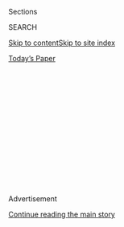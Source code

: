 <div id="app">

<div>

<div>

<div>

<div class="NYTAppHideMasthead css-1q2w90k e1suatyy0">

<div class="section css-ui9rw0 e1suatyy2">

<div class="css-eph4ug er09x8g0">

<div class="css-6n7j50">

</div>

<span class="css-1dv1kvn">Sections</span>

<div class="css-10488qs">

<span class="css-1dv1kvn">SEARCH</span>

</div>

[Skip to content](#site-content)[Skip to site
index](#site-index)

</div>

<div class="css-10698na e1huz5gh0">

</div>

</div>

<div id="masthead-bar-one" class="section hasLinks css-15hmgas e1csuq9d3">

<div class="css-uqyvli e1csuq9d0">

</div>

<div class="css-1uqjmks e1csuq9d1">

</div>

<div class="css-9e9ivx">

[](https://myaccount.nytimes3xbfgragh.onion/auth/login?response_type=cookie&client_id=vi)

</div>

<div class="css-1bvtpon e1csuq9d2">

[Today’s
Paper](https://www.nytimes3xbfgragh.onion/section/todayspaper)

</div>

</div>

</div>

</div>

<div data-aria-hidden="false">

<div id="site-content" data-role="main">

<div>

<div class="css-1aor85t" style="opacity:0.000000001;z-index:-1;visibility:hidden">

<div class="css-1hqnpie">

<div class="css-epjblv">

<span class="css-17xtcya">[Opinion](/section/opinion)</span><span class="css-x15j1o">|</span><span class="css-fwqvlz">John
Lewis Believed America Would Survive
Trump</span>

</div>

<div class="css-k008qs">

<div class="css-1iwv8en">

<span class="css-18z7m18"></span>

<div>

</div>

</div>

<span class="css-1n6z4y">https://nyti.ms/2DiXWjZ</span>

<div class="css-1705lsu">

<div class="css-4xjgmj">

<div class="css-4skfbu" data-role="toolbar" data-aria-label="Social Media Share buttons, Save button, and Comments Panel with current comment count" data-testid="share-tools">

  - 
  - 
  - 
  - 
    
    <div class="css-6n7j50">
    
    </div>

  - 
  - 

</div>

</div>

</div>

</div>

</div>

</div>

<div id="NYT_TOP_BANNER_REGION" class="css-13pd83m">

</div>

<div id="top-wrapper" class="css-1sy8kpn">

<div id="top-slug" class="css-l9onyx">

Advertisement

</div>

[Continue reading the main
story](#after-top)

<div class="ad top-wrapper" style="text-align:center;height:100%;display:block;min-height:250px">

<div id="top" class="place-ad" data-position="top" data-size-key="top">

</div>

</div>

<div id="after-top">

</div>

</div>

<div>

<div class="css-v5btjw etb61u70">

<div class="css-v05ibm etb61u71">

[Opinion](/section/opinion)

</div>

</div>

<div id="sponsor-wrapper" class="css-1hyfx7x">

<div id="sponsor-slug" class="css-19vbshk">

Supported by

</div>

[Continue reading the main
story](#after-sponsor)

<div id="sponsor" class="ad sponsor-wrapper" style="text-align:center;height:100%;display:block">

</div>

<div id="after-sponsor">

</div>

</div>

<div class="css-186x18t">

</div>

<div class="css-1vkm6nb ehdk2mb0">

# John Lewis Believed America Would Survive Trump

</div>

He told us to keep the faith. It’s not easy.

<div class="css-18e8msd">

<div class="css-vp77d3 epjyd6m0">

<div class="css-1p10dcb ey68jwv0" data-aria-hidden="true">

[![Michelle
Goldberg](https://static01.graylady3jvrrxbe.onion/images/2018/04/02/opinion/michelle-goldberg/michelle-goldberg-thumbLarge.png
"Michelle Goldberg")](https://www.nytimes3xbfgragh.onion/by/michelle-goldberg)

</div>

<div class="css-1baulvz">

By [<span class="css-1baulvz last-byline" itemprop="name">Michelle
Goldberg</span>](https://www.nytimes3xbfgragh.onion/by/michelle-goldberg)

<div class="css-8atqhb">

Opinion Columnist

</div>

</div>

</div>

  - July 30,
    2020

  - 
    
    <div class="css-4xjgmj">
    
    <div class="css-d8bdto" data-role="toolbar" data-aria-label="Social Media Share buttons, Save button, and Comments Panel with current comment count" data-testid="share-tools">
    
      - 
      - 
      - 
      - 
        
        <div class="css-6n7j50">
        
        </div>
    
      - 
      - 
    
    </div>
    
    </div>

</div>

<div class="css-79elbk" data-testid="photoviewer-wrapper">

<div class="css-z3e15g" data-testid="photoviewer-wrapper-hidden">

</div>

<div class="css-1a48zt4 ehw59r15" data-testid="photoviewer-children">

![<span class="css-16f3y1r e13ogyst0" data-aria-hidden="true">John Lewis
in Washington in 2017. His funeral was held on
Thursday.</span><span class="css-cnj6d5 e1z0qqy90" itemprop="copyrightHolder"><span class="css-1ly73wi e1tej78p0">Credit...</span><span><span>Chip
Somodevilla/Getty
Images</span></span></span>](https://static01.graylady3jvrrxbe.onion/images/2020/07/30/opinion/30lewis1/merlin_128348066_40469054-04f5-42bc-bfec-2928f224ab45-articleLarge.jpg?quality=75&auto=webp&disable=upscale)

</div>

</div>

</div>

<div class="section meteredContent css-1r7ky0e" name="articleBody" itemprop="articleBody">

<div class="css-1fanzo5 StoryBodyCompanionColumn">

<div class="css-53u6y8">

In June 2017, I ran into John Lewis outside of Atlanta, where he was
campaigning for his former intern Jon Ossoff in the special election for
Georgia’s Sixth Congressional District. I asked him something I asked
everyone in those days, when the horror of this administration was still
fresh: How confident was he that America would recover from Donald
Trump?

“We will get there,” Lewis said. “We will survive. We will survive.”
During the civil rights movement, he said, there were people “who said
that we wouldn’t get a Civil Rights Act when we were marching from
Selma. We wouldn’t get a Voting Rights Act. We wouldn’t get a Fair
Housing Act. But we never gave up, we never gave in. We kept the faith.”

There was something saintly about Lewis, whose funeral was held on
Thursday. What’s striking in accounts of his youthful encounters with
snarling, murderous white supremacy is not just his courage, but also
his calm and otherworldly clarity.

The historian Taylor Branch described a 1961 debate within part of the
civil rights movement about whether to keep up demonstrations in
Nashville in the face of escalating white violence. “Whenever asked a
question, he ignored the fine points of whatever theory was being put
forward and said simply, ‘We’re gonna march tonight,’” Branch wrote of
Lewis.

</div>

</div>

<div class="css-1fanzo5 StoryBodyCompanionColumn">

<div class="css-53u6y8">

A prominent white clergyman named Will D. Campbell lost his temper,
accusing Lewis of the sin of pride. “Lewis smiled warmly at Campbell, as
though taking pity on him,” wrote Branch. “‘OK, I’m a sinner,’ he
replied softy. ‘We’re gonna march.’” Lewis’s persistence won, the march
went on and he was arrested for the fourth of at least 45 times.

Lewis, the best of this country, had seen the worst of it and still had
faith. “Ordinary people with extraordinary vision can redeem the soul of
America by getting in what I call good trouble, necessary trouble,” he
[wrote in an
essay](https://www.nytimes3xbfgragh.onion/2020/07/30/opinion/john-lewis-civil-rights-america.html)
for The Times to publish on the day of his funeral.

Lately I’ve struggled to hold on to hope of redemption. On the night
Trump was elected, I felt as if the ground was crumbling beneath my
feet, and yet looking back I was naïve about how bad things could get.

Mass death from a pandemic running unchecked, without even the pretense
that the federal government will help us. A Congress that’s allowing
emergency aid to the unemployed to lapse during an economic crisis as
bad or worse than the Great Depression. Unidentified men in camouflage
beating protesters in the streets. Public education near collapse. A
president musing about postponing the election, and his thuggish
secretary of state backing him by suggesting that’s [a live
possibility](https://twitter.com/atrupar/status/1288847087950495749?s=20).

</div>

</div>

<div>

</div>

<div class="css-1fanzo5 StoryBodyCompanionColumn">

<div class="css-53u6y8">

My life is far easier than that of most people in this country, but
since March of this despicable year I’ve felt dread from the moment I
open my eyes in the morning until I fall asleep at night. Sometimes in
the evening my son cries and says he hates being a child in the time of
coronavirus, and I try not to cry too.

</div>

</div>

<div class="css-1fanzo5 StoryBodyCompanionColumn">

<div class="css-53u6y8">

If this president makes good on his threats to undermine an election
he’s likely to lose, many of us will be called to pour into the
streets and face the brutality of Trump’s goons. This thought makes me
feel ground down and frightened, not brave and defiant. In middle age
I’ve started to envy those like Lewis who are able to believe in God.

But something I take from reading about the lives of civil rights heroes
is that confidence didn’t always precede action. Sometimes it was
action’s result. Branch wrote of how, the first time Lewis was
arrested, “a lifetime of absorbed taboos against any kind of trouble
with the law quickened into terror.” But on the ride to jail, “dread
gave way to an exhilaration unlike any he had ever known.”

Lewis would later [describe
it](https://twitter.com/repjohnlewis/status/489776381363236864?s=20) as
a sense of liberation, of crossing over. He and his fellow activists
showed that hope is as much a practice as a feeling.

At Lewis’s funeral, Barack Obama eulogized him from Martin Luther King
Jr.’s former pulpit. Our last real president was blunt about the
parallels between the current regime and the villains of the civil
rights era: “George Wallace may be gone, but we can witness our federal
government sending agents to use tear gas and batons against peaceful
demonstrators,” he said.

Lewis, said Obama, “devoted his time on this earth fighting the very
attacks on democracy, and what’s best in America, that we’re seeing
circulate right now.”

Lewis’s movement defeated men like Wallace in one generation, then saw a
man like Wallace replace the first Black president in the next. “In
spite of it all, we must be hopeful, we must be optimistic, we must
never get lost in a sea of despair,” Lewis told me three years ago. He
wasn’t just describing a disposition. He was describing a discipline.

</div>

</div>

<div>

</div>

<div class="css-1fanzo5 StoryBodyCompanionColumn">

<div class="css-53u6y8">

*The Times is committed to publishing* [*a diversity of
letters*](https://www.nytimes3xbfgragh.onion/2019/01/31/opinion/letters/letters-to-editor-new-york-times-women.html)
*to the editor. We’d like to hear what you think about this or any of
our articles. Here are some*
[*tips*](https://help.nytimes3xbfgragh.onion/hc/en-us/articles/115014925288-How-to-submit-a-letter-to-the-editor)*.
And here’s our email:*
[*letters@NYTimes.com*](mailto:letters@NYTimes.com)*.*

*Follow The New York Times Opinion section on*
[*Facebook*](https://www.facebookcorewwwi.onion/nytopinion)*,* [*Twitter
(@NYTopinion)*](http://twitter.com/NYTOpinion) *and*
[*Instagram*](https://www.instagram.com/nytopinion/)*.*

</div>

</div>

</div>

<div>

</div>

<div>

</div>

<div>

</div>

<div>

<div id="bottom-wrapper" class="css-1ede5it">

<div id="bottom-slug" class="css-l9onyx">

Advertisement

</div>

[Continue reading the main
story](#after-bottom)

<div id="bottom" class="ad bottom-wrapper" style="text-align:center;height:100%;display:block;min-height:90px">

</div>

<div id="after-bottom">

</div>

</div>

</div>

</div>

</div>

## Site Index

<div>

</div>

## Site Information Navigation

  - [© <span>2020</span> <span>The New York Times
    Company</span>](https://help.nytimes3xbfgragh.onion/hc/en-us/articles/115014792127-Copyright-notice)

<!-- end list -->

  - [NYTCo](https://www.nytco.com/)
  - [Contact
    Us](https://help.nytimes3xbfgragh.onion/hc/en-us/articles/115015385887-Contact-Us)
  - [Work with us](https://www.nytco.com/careers/)
  - [Advertise](https://nytmediakit.com/)
  - [T Brand Studio](http://www.tbrandstudio.com/)
  - [Your Ad
    Choices](https://www.nytimes3xbfgragh.onion/privacy/cookie-policy#how-do-i-manage-trackers)
  - [Privacy](https://www.nytimes3xbfgragh.onion/privacy)
  - [Terms of
    Service](https://help.nytimes3xbfgragh.onion/hc/en-us/articles/115014893428-Terms-of-service)
  - [Terms of
    Sale](https://help.nytimes3xbfgragh.onion/hc/en-us/articles/115014893968-Terms-of-sale)
  - [Site
    Map](https://spiderbites.nytimes3xbfgragh.onion)
  - [Help](https://help.nytimes3xbfgragh.onion/hc/en-us)
  - [Subscriptions](https://www.nytimes3xbfgragh.onion/subscription?campaignId=37WXW)

</div>

</div>

</div>

</div>
